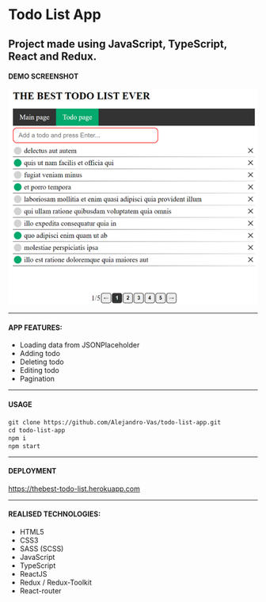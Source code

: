 # Todo List App

## Project made using JavaScript, TypeScript, React and Redux.

#### DEMO SCREENSHOT

<img src="https://github.com/Alejandro-Vas/todo-list-app/blob/master/src/appScreenshotResize.png?raw=true" alt="main page screenshot"/>

---

#### APP FEATURES:

- Loading data from JSONPlaceholder
- Adding todo
- Deleting todo
- Editing todo
- Pagination

---

#### USAGE

```
git clone https://github.com/Alejandro-Vas/todo-list-app.git
cd todo-list-app
npm i
npm start

```

---

#### DEPLOYMENT

https://thebest-todo-list.herokuapp.com

---

#### REALISED TECHNOLOGIES:

- HTML5
- CSS3
- SASS (SCSS)
- JavaScript
- TypeScript
- ReactJS
- Redux / Redux-Toolkit
- React-router
